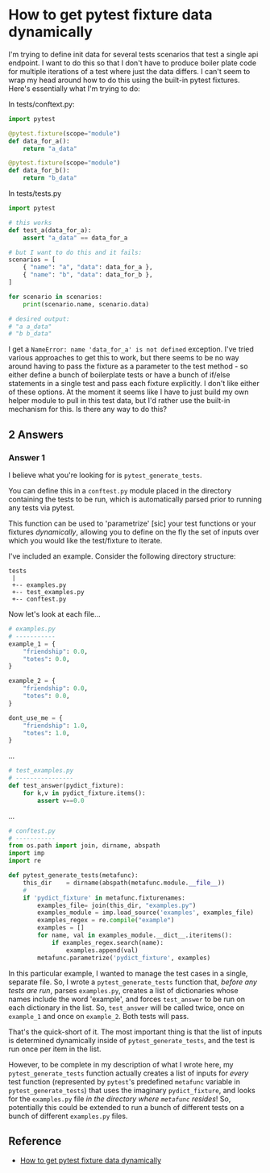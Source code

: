 
# How to get pytest fixture data dynamically

I'm trying to define init data for several tests scenarios that test a single api endpoint. I want to do this so that I don't have to produce boiler plate code for multiple iterations of a test where just the data differs. I can't seem to wrap my head around how to do this using the built-in pytest fixtures. Here's essentially what I'm trying to do:

In tests/conftext.py:

```python
import pytest

@pytest.fixture(scope="module")
def data_for_a():
    return "a_data"

@pytest.fixture(scope="module")
def data_for_b():
    return "b_data"

```

In tests/tests.py

```python
import pytest

# this works
def test_a(data_for_a):
    assert "a_data" == data_for_a

# but I want to do this and it fails:
scenarios = [
    { "name": "a", "data": data_for_a },
    { "name": "b", "data": data_for_b },
]

for scenario in scenarios:
    print(scenario.name, scenario.data)

# desired output:
# "a a_data"
# "b b_data"

```

I get a `NameError: name 'data_for_a' is not defined` exception. I've tried various approaches to get this to work, but there seems to be no way around having to pass the fixture as a parameter to the test method - so either define a bunch of boilerplate tests or have a bunch of if/else statements in a single test and pass each fixture explicitly. I don't like either of these options. At the moment it seems like I have to just build my own helper module to pull in this test data, but I'd rather use the built-in mechanism for this. Is there any way to do this?

## 2 Answers

### Answer 1

I believe what you're looking for is `pytest_generate_tests`. 

You can define this in a `conftest.py` module placed in the directory containing the tests to be run, which is automatically parsed prior to running any tests via pytest. 

This function can be used to 'parametrize' [sic] your test functions or your fixtures _dynamically_, allowing you to define on the fly the set of inputs over which you would like the test/fixture to iterate.

I've included an example. Consider the following directory structure:

```output
tests
 |
 +-- examples.py
 +-- test_examples.py
 +-- conftest.py
```

Now let's look at each file...

```python
# examples.py
# -----------
example_1 = {
    "friendship": 0.0,
    "totes": 0.0,
}

example_2 = {
    "friendship": 0.0,
    "totes": 0.0,
}

dont_use_me = {
    "friendship": 1.0,
    "totes": 1.0,
}
```

...

```python
# test_examples.py
# ----------------
def test_answer(pydict_fixture):
    for k,v in pydict_fixture.items():
        assert v==0.0
```

...

```python
# conftest.py
# -----------
from os.path import join, dirname, abspath
import imp
import re

def pytest_generate_tests(metafunc):
    this_dir    = dirname(abspath(metafunc.module.__file__))
    #
    if 'pydict_fixture' in metafunc.fixturenames:
        examples_file= join(this_dir, "examples.py")
        examples_module = imp.load_source('examples', examples_file)
        examples_regex = re.compile("example")
        examples = []
        for name, val in examples_module.__dict__.iteritems():
            if examples_regex.search(name):
                examples.append(val)
        metafunc.parametrize('pydict_fixture', examples)

```

In this particular example, I wanted to manage the test cases in a single, separate file. So, I wrote a `pytest_generate_tests` function that, _before any tests are run_, parses `examples.py`, creates a list of dictionaries whose names include the word 'example', and forces `test_answer` to be run on each dictionary in the list. So, `test_answer` will be called twice, once on `example_1` and once on `example_2`. Both tests will pass.

That's the quick-short of it. The most important thing is that the list of inputs is determined dynamically inside of `pytest_generate_tests`, and the test is run once per item in the list.

However, to be complete in my description of what I wrote here, my `pytest_generate_tests` function actually creates a list of inputs for _every_ test function (represented by `pytest`'s predefined `metafunc` variable in `pytest_generate_tests`) that uses the imaginary `pydict_fixture`, and looks for the `examples.py` file _in the directory where `metafunc` resides_! So, potentially this could be extended to run a bunch of different tests on a bunch of different `examples.py` files.

## Reference

- [How to get pytest fixture data dynamically](https://stackoverflow.com/questions/39475849/how-to-get-pytest-fixture-data-dynamically)
